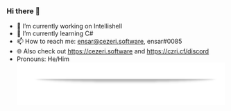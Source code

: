 ### Hi there 👋
- 🔭 I’m currently working on Intellishell
- 🌱 I’m currently learning C#
- 📫 How to reach me: ensar@cezeri.software, ensar#0085
- 🌐 Also check out https://cezeri.software and https://czri.cf/discord
- Pronouns: He/Him
![line](https://raw.githubusercontent.com/rahmanlar/rahmanlar/main/line.png)

